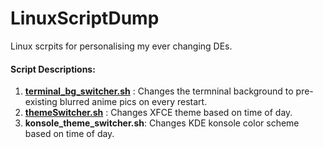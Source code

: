 # LinuxScriptDump
Linux scrpits for personalising my ever changing DEs.

#### Script Descriptions:

1. **[terminal_bg_switcher.sh](https://github.com/abhi094/Terminal-Theme)**  : Changes the termninal background to pre-existing blurred anime pics on every restart.
2. **[themeSwitcher.sh](https://github.com/abhi094/ThemeSwitcher)**         : Changes XFCE theme based on time of day. 
3. **konsole_theme_switcher.sh**: Changes KDE konsole color scheme based on time of day.
